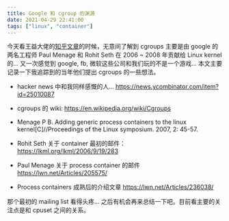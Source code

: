 ```yaml
---
title: Google 和 cgroup 的渊源
date: 2021-04-29 22:41:00
tags: ["linux", "container"]
---
```


今天看王益大佬的[知乎文章](https://zhuanlan.zhihu.com/p/368676698)的时候，无意间了解到 cgroups 主要是由 google 的两名工程师 Paul Menage 和 Rohit Seth 在 2006 ~ 2008 年贡献给 Linux kernel 的... 又一次感觉到 google, fb, 微软这些公司和我们玩的不是一个游戏... 本文主要记录一下我追踪到的当年他们提出 cgroups 的一些想法。

- hacker news 中和我同样感慨的人... https://news.ycombinator.com/item?id=25010087
- cgroups 的 wiki: https://en.wikipedia.org/wiki/Cgroups
- Menage P B. Adding generic process containers to the linux kernel[C]//Proceedings of the Linux symposium. 2007, 2: 45-57.

- Rohit Seth 关于 container 最初的邮件：https://lkml.org/lkml/2006/9/19/283
- Paul Menage 关于 process container 的邮件 https://lwn.net/Articles/205575/
- Process containers 成熟后的介绍文章 https://lwn.net/Articles/236038/

那个最初的 mailing list 看得头疼... 之后有机会再来总结一下吧。目前看主要的关注点是和 cpuset 之间的关系。